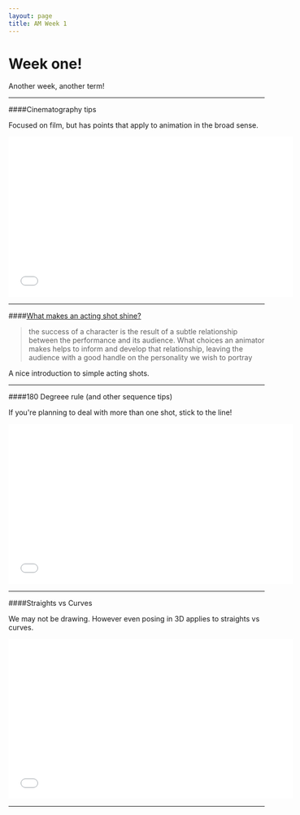 ```yaml
---
layout: page
title: AM Week 1
---
```


# Week one!

Another week, another term!

----

####Cinematography tips

Focused on film, but has points that apply to animation in the broad sense.

<div class="js-video [vimeo, widescreen]"><iframe width="560" height="315" src="//www.youtube-nocookie.com/embed/KwtpJ3T8eK4?rel=0" frameborder="0" allowfullscreen></iframe></div>

----

####[What makes an acting shot shine?](http://www.animationtipsandtricks.com/2009/01/what-makes-acting-shot-shine.html)

>the success of a character is the result of a subtle relationship between the performance and its audience. What choices an animator makes helps to inform and develop that relationship, leaving the audience with a good handle on the personality we wish to portray

A nice introduction to simple acting shots.

----

####180 Degreee rule (and other sequence tips)

If you're planning to deal with more than one shot, stick to the line!

<div class="js-video [vimeo, widescreen]"><iframe width="560" height="315" src="//www.youtube-nocookie.com/embed/YI9HDVuCllk?rel=0" frameborder="0" allowfullscreen></iframe></div>

----

####Straights vs Curves

We may not be drawing. However even posing in 3D applies to straights vs curves.

<div class="js-video [vimeo, widescreen]"><iframe width="560" height="315" src="//www.youtube-nocookie.com/embed/KixNx5POpL0?rel=0" frameborder="0" allowfullscreen></iframe></div>

----